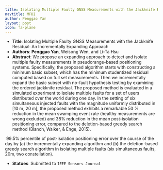 ```yaml
---
title: Isolating Multiple Faulty GNSS Measurements with the Jackknife Residual - An Incrementally Expanding Approach
navtitle: MFDI
author: Penggao Yan
layout: post
icon: fa-plane
---
```


- **Title**: Isolating Multiple Faulty GNSS Measurements with the Jackknife Residual: An Incrementally Expanding Approach
- **Authors**: **Penggao Yan**, Weisong Wen, and Li-Ta Hsu
- **Abstract**: We propose an expanding approach to detect and isolate multiple faulty measurements in pseudorange-based positioning systems. Specifically, the proposed algorithm starts with constructing a minimum basic subset, which has the minimum studentized residual computed based on full set measurements. Then we incrementally expand the basic subset with no-fault hypothesis testing by examining the ordered jackknife residual. The proposed method is evaluated in a simulated experiment to isolate multiple faults for a set of users distributed over the world during one day. In the setting of six simultaneous injected faults with the magnitude uniformly distributed in [10 m, 20 m], the proposed method exhibits a remarkable 50 % reduction in the mean swamping event rate (healthy measurements are wrong excluded) and 38% reduction in the mean post-isolation positioning error, compared to the deletion-based greedy search method (Blanch, Walker, & Enge, 2015).

<span class="image fit"><img src="{{ 'assets/images/MFDI_compare.jpg' | relative_url }}" alt="" /></span>
99.5% percentile of post-isolation positioning error over the course of the day by (a) the incrementally expanding algorithm and (b) the deletion-based greedy search algorithm in isolating multiple faults (six simultaneous faults, 20m, two constellation).

- **Statues**: Submitted to `IEEE Sensors Journal`
